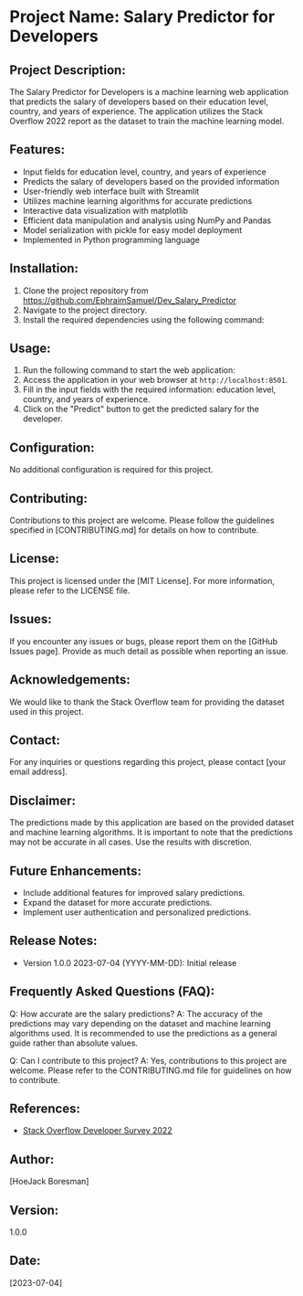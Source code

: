 # Project Name: Salary Predictor for Developers

## Project Description:
The Salary Predictor for Developers is a machine learning web application that predicts the salary of developers based on their education level, country, and years of experience. The application utilizes the Stack Overflow 2022 report as the dataset to train the machine learning model.

## Features:
- Input fields for education level, country, and years of experience
- Predicts the salary of developers based on the provided information
- User-friendly web interface built with Streamlit
- Utilizes machine learning algorithms for accurate predictions
- Interactive data visualization with matplotlib
- Efficient data manipulation and analysis using NumPy and Pandas
- Model serialization with pickle for easy model deployment
- Implemented in Python programming language

## Installation:
1. Clone the project repository from https://github.com/EphraimSamuel/Dev_Salary_Predictor
2. Navigate to the project directory.
3. Install the required dependencies using the following command:


## Usage:
1. Run the following command to start the web application:
2. Access the application in your web browser at `http://localhost:8501`.
3. Fill in the input fields with the required information: education level, country, and years of experience.
4. Click on the "Predict" button to get the predicted salary for the developer.

## Configuration:
No additional configuration is required for this project.

## Contributing:
Contributions to this project are welcome. Please follow the guidelines specified in [CONTRIBUTING.md] for details on how to contribute.

## License:
This project is licensed under the [MIT License]. For more information, please refer to the LICENSE file.

## Issues:
If you encounter any issues or bugs, please report them on the [GitHub Issues page]. Provide as much detail as possible when reporting an issue.

## Acknowledgements:
We would like to thank the Stack Overflow team for providing the dataset used in this project.

## Contact:
For any inquiries or questions regarding this project, please contact [your email address].

## Disclaimer:
The predictions made by this application are based on the provided dataset and machine learning algorithms. It is important to note that the predictions may not be accurate in all cases. Use the results with discretion.

## Future Enhancements:
- Include additional features for improved salary predictions.
- Expand the dataset for more accurate predictions.
- Implement user authentication and personalized predictions.

## Release Notes:
- Version 1.0.0 2023-07-04 (YYYY-MM-DD): Initial release

## Frequently Asked Questions (FAQ):
Q: How accurate are the salary predictions?
A: The accuracy of the predictions may vary depending on the dataset and machine learning algorithms used. It is recommended to use the predictions as a general guide rather than absolute values.

Q: Can I contribute to this project?
A: Yes, contributions to this project are welcome. Please refer to the CONTRIBUTING.md file for guidelines on how to contribute.

## References:
- [Stack Overflow Developer Survey 2022](https://insights.stackoverflow.com/survey)

## Author:
[HoeJack Boresman]

## Version:
1.0.0

## Date:
[2023-07-04]
